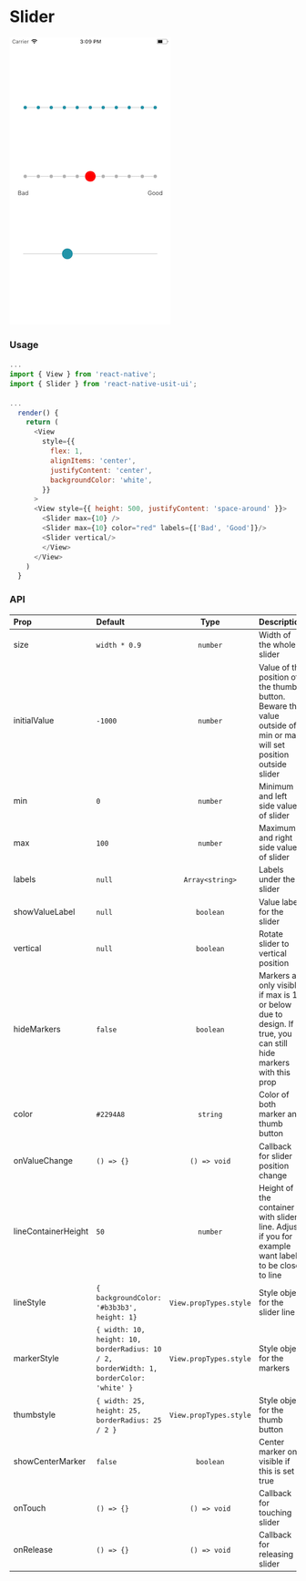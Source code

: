 # Slider

![Screenshot of slider](./screenshots/slider.png)

### Usage

```js
...
import { View } from 'react-native';
import { Slider } from 'react-native-usit-ui';

...
  render() {
    return (
      <View
        style={{
          flex: 1,
          alignItems: 'center',
          justifyContent: 'center',
          backgroundColor: 'white',
        }}
      >
      <View style={{ height: 500, justifyContent: 'space-around' }}>
        <Slider max={10} />
        <Slider max={10} color="red" labels={['Bad', 'Good']}/>
        <Slider vertical/>
        </View>
      </View>
    )
  }
```

### API

| Prop                | Default                                                                                 |          Type          | Description                                                                                                         |
| :------------------ | :-------------------------------------------------------------------------------------- | :--------------------: | :------------------------------------------------------------------------------------------------------------------ |
| size                | `width * 0.9`                                                                           |        `number`        | Width of the whole slider                                                                                           |
| initialValue        | `-1000`                                                                                 |        `number`        | Value of the position of the thumb button. Beware that value outside of min or max will set position outside slider |
| min                 | `0`                                                                                     |        `number`        | Minimum and left side value of slider                                                                               |
| max                 | `100`                                                                                   |        `number`        | Maximum and right side value of slider                                                                              |
| labels              | `null`                                                                                  |    `Array<string>`     | Labels under the slider                                                                                             |
| showValueLabel      | `null`                                                                                  |       `boolean`        | Value label for the slider                                                                                          |
| vertical            | `null`                                                                                  |       `boolean`        | Rotate slider to vertical position                                                                                  |
| hideMarkers         | `false`                                                                                 |       `boolean`        | Markers are only visible if max is 10 or below due to design. If true, you can still hide markers with this prop    |
| color               | `#2294A8`                                                                               |        `string`        | Color of both marker and thumb button                                                                               |
| onValueChange       | `() => {}`                                                                              |      `() => void`      | Callback for slider position change                                                                                 |
| lineContainerHeight | `50`                                                                                    |        `number`        | Height of the container with slider line. Adjust if you for example want labels to be close to line                 |
| lineStyle           | `{ backgroundColor: '#b3b3b3', height: 1}`                                              | `View.propTypes.style` | Style object for the slider line                                                                                    |
| markerStyle         | `{ width: 10, height: 10, borderRadius: 10 / 2, borderWidth: 1, borderColor: 'white' }` | `View.propTypes.style` | Style object for the markers                                                                                        |
| thumbstyle          | `{ width: 25, height: 25, borderRadius: 25 / 2 }`                                       | `View.propTypes.style` | Style object for the thumb button                                                                                   |
| showCenterMarker    | `false`                                                                                 | `boolean`              | Center marker only visible if this is set to true                                                                   |
| onTouch          | `() => {}`                                       | `() => void` | Callback for touching slider|
| onRelease    | `() => {}`                                                                                 | `() => void`              | Callback for releasing slider |
